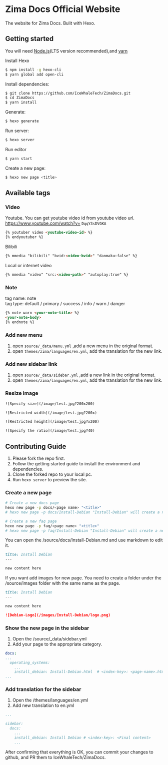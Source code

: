 # Zima Docs Official Website


The website for Zima Docs. Bulit with Hexo.

## Getting started

You will need [Node.js](https://nodejs.org/en/)(LTS version recommended),and [yarn](https://classic.yarnpkg.com/en/docs/install)

Install Hexo 

``` bash
$ npm install -g hexo-cli
$ yarn global add open-cli
```

Install dependencies:

``` bash 
$ git clone https://github.com/IceWhaleTech/ZimaDocs.git
$ cd ZimaDocs
$ yarn install
```

Generate:

``` bash
$ hexo generate
```

Run server:

``` bash
$ hexo server
```

Run editor
``` bash
$ yarn start
```

Create a new page:

``` bash
$ hexo new page <title>
```


## Available tags

### Video

Youtube. You can get youtube video id from youtube video url. https://www.youtube.com/watch?v= ```DqqY3sDVGKA```

``` html
{% youtuber video <youtube-video-id> %}
{% endyoutuber %}
```

Bilibili

``` html
{% mmedia "bilibili" "bvid:<video-bvid>" "danmaku:false" %}
```

Local or internet video

``` html
{% mmedia "video" "src:<video-path>" "autoplay:true" %}
```

### Note

tag name: note  
tag type: default / primary / success / info / warn / danger

``` html
{% note warn <your-note-title> %}
<your-note-body>
{% endnote %}
```

### Add new menu

1. open ```source/_data/menu.yml``` ,add a new menu in the original format.
2. open ```themes/zima/languages/en.yml```, add the translation for the new link. 

### Add new sidebar link

1. open ```source/_data/sidebar.yml``` ,add a new link in the original format.
2. open ```themes/zima/languages/en.yml```, add the translation for the new link. 

### Resize image

``` html
![Specify size](/image/test.jpg?200x200)

![Restricted width](/image/test.jpg?200x)

![Restricted height](/image/test.jpg?x200)

![Specify the ratio](/image/test.jpg?40)
```

## Contributing Guide

1. Please fork the repo first.
2. Follow the getting started guide to install the environment and dependencies.
3. Clone the forked repo to your local pc.
4. Run ```hexo server``` to preview the site.

### Create a new page

``` bash
# Create a new docs page
hexo new page -p docs/<page name> "<title>" 
# hexo new page -p docs/Install-Debian "Install-Debian" will create a new Install-Debian.md in /source/docs

# Create a new faq page
hexo new page -p faq/<page name> "<title>" 
# hexo new page -p faq/Install-Debian "Install-Debian" will create a new Install-Debian.md in /source/faq
```
You can open the /source/docs/Install-Debian.md and use markdown to edit it.

``` markdown
title: Install Debian
---

new content here
```

If you want add images for new page. You need to create a folder under the /source/images folder with the same name as the page.

``` markdown
title: Install Debian
---

new content here

![Debian-Logo](/images/Install-Debian/logo.png)
```

### Show the new page in the sidebar

1. Open the /source/_data/sidebar.yml
2. Add your page to the appropriate category.

``` yaml
docs:
...
  operating_systems:
    ...
    install_debian: Install-Debian.html  # <index-key>: <page-name>.html
...
```

### Add translation for the sidebar

1. Open the /themes/languages/en.yml
2. Add new translation to en.yml

``` yaml
...

sidebar:
  docs:
    ...
    install_debian: Install Debian # <index-key>: <Final content>
    ...
```

After confirming that everything is OK, you can commit your changes to github, and PR them to IceWhaleTech/ZimaDocs.
